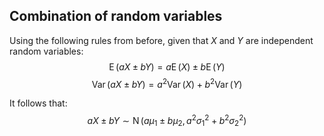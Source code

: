 ## Combination of random variables

Using the following rules from before, given that $X$ and $Y$ are independent random variables:
$$\operatorname{E}(aX \pm bY) = a\operatorname{E}(X) \pm b\operatorname{E}(Y)$$
$$\operatorname{Var}(aX \pm bY) = a^2\operatorname{Var}(X) + b^2\operatorname{Var}(Y)$$

It follows that:
$$aX \pm bY \sim \operatorname{N}(a\mu_1 \pm b\mu_2, a^2\sigma_1^2 + b^2\sigma_2^2)$$